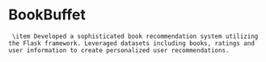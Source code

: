 # BookBuffet
     \item Developed a sophisticated book recommendation system utilizing the Flask framework. Leveraged datasets including books, ratings and user information to create personalized user recommendations.
